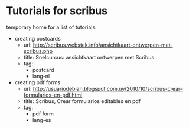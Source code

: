 # Tutorials for scribus

temporary home for a list of tutorials:

- creating postcards
  - url: http://scribus.webstek.info/ansichtkaart-ontwerpen-met-scribus.php
  - title: Snelcurcus: ansichtkaart ontwerpen met Scribus
  - tag:
    - postcard
    - lang-nl
- creating pdf forms
  - url: http://usuariodebian.blogspot.com.uy/2010/10/scribus-crear-formularios-en-pdf.html
  - title: Scribus, Crear formularios editables en pdf
  - tag:
    - pdf form
    - lang-es
